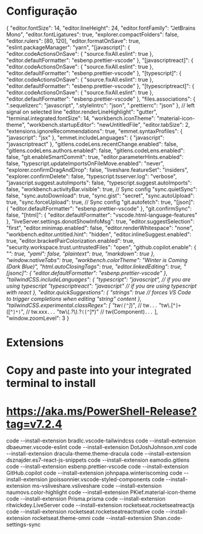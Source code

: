 # Configuração

{
  "editor.fontSize": 14,
  "editor.lineHeight": 24,
  "editor.fontFamily": "JetBrains Mono",
  "editor.fontLigatures": true,
  "explorer.compactFolders": false,
  "editor.rulers": [80, 120],
  "editor.formatOnSave": true,
  "eslint.packageManager": "yarn",
  "[javascript]": {
    "editor.codeActionsOnSave": {
      "source.fixAll.eslint": true
    },
    "editor.defaultFormatter": "esbenp.prettier-vscode"
  },
  "[javascriptreact]": {
    "editor.codeActionsOnSave": {
      "source.fixAll.eslint": true
    },
    "editor.defaultFormatter": "esbenp.prettier-vscode"
  },
  "[typescript]": {
    "editor.codeActionsOnSave": {
      "source.fixAll.eslint": true
    },
    "editor.defaultFormatter": "esbenp.prettier-vscode"
  },
  "[typescriptreact]": {
    "editor.codeActionsOnSave": {
      "source.fixAll.eslint": true
    },
    "editor.defaultFormatter": "esbenp.prettier-vscode"
  },
  "files.associations": {
    ".sequelizerc": "javascript",
    ".stylelintrc": "json",
    ".prettierrc": "json"
  },
  // left signal on selected line
  "editor.renderLineHighlight": "gutter",
  "terminal.integrated.fontSize": 14,
  "workbench.iconTheme": "material-icon-theme",
  "workbench.startupEditor": "newUntitledFile",
  "editor.tabSize": 2,
  "extensions.ignoreRecommendations": true,
  "emmet.syntaxProfiles": {
    "javascript": "jsx"
  },
  "emmet.includeLanguages": {
    "javascript": "javascriptreact"
  },
  "gitlens.codeLens.recentChange.enabled": false,
  "gitlens.codeLens.authors.enabled": false,
  "gitlens.codeLens.enabled": false,
  "git.enableSmartCommit": true,
  "editor.parameterHints.enabled": false,
  "typescript.updateImportsOnFileMove.enabled": "never",
  "explorer.confirmDragAndDrop": false,
  "liveshare.featureSet": "insiders",
  "explorer.confirmDelete": false,
  "typescript.tsserver.log": "verbose",
  "javascript.suggest.autoImports": false,
  "typescript.suggest.autoImports": false,
  "workbench.activityBar.visible": true,
  // Sync config
  "sync.quietSync": false,
  "sync.autoDownload": true,
  "sync.gist": "secret",
  "sync.autoUpload": true,
  "sync.forceUpload": true,
  // Sync config
  "git.autofetch": true,
  "[json]": {
    "editor.defaultFormatter": "esbenp.prettier-vscode"
  },
  "git.confirmSync": false,
  "[html]": {
    "editor.defaultFormatter": "vscode.html-language-features"
  },
  "liveServer.settings.donotShowInfoMsg": true,
  "editor.suggestSelection": "first",
  "editor.minimap.enabled": false,
  "editor.renderWhitespace": "none",
  "workbench.editor.untitled.hint": "hidden",
  "editor.inlineSuggest.enabled": true,
  "editor.bracketPairColorization.enabled": true,
  "security.workspace.trust.untrustedFiles": "open",
  "github.copilot.enable": {
    "*": true,
    "yaml": false,
    "plaintext": true,
    "markdown": true
  },
  "window.nativeTabs": true,
  "workbench.colorTheme": "Winter is Coming (Dark Blue)",
  "html.autoClosingTags": true,
  "editor.linkedEditing": true,
  "[jsonc]": {
    "editor.defaultFormatter": "esbenp.prettier-vscode"
  },
  "tailwindCSS.includeLanguages": {
    "typescript": "javascript", // if you are using typescript
    "typescriptreact": "javascript" // if you are using typescript with react
  },
  "editor.quickSuggestions": {
    "strings": true // forces VS Code to trigger completions when editing "string" content
  },
  "tailwindCSS.experimental.classRegex": [
    "tw`([^`]*)", // tw`...`
    "tw\\.[^`]+`([^`]*)`", // tw.xxx<xxx>`...`
    "tw\\(.*?\\).*?`([^`]*)" // tw(Component)<xxx>`...`
  ],
  "window.zoomLevel": 3
}


# Extensions

# Copy and paste into your integrated terminal to install

# https://aka.ms/PowerShell-Release?tag=v7.2.4

code --install-extension bradlc.vscode-tailwindcss
code --install-extension dbaeumer.vscode-eslint
code --install-extension DotJoshJohnson.xml
code --install-extension dracula-theme.theme-dracula
code --install-extension dsznajder.es7-react-js-snippets
code --install-extension eamodio.gitlens
code --install-extension esbenp.prettier-vscode
code --install-extension GitHub.copilot
code --install-extension johnpapa.winteriscoming
code --install-extension jpoissonnier.vscode-styled-components
code --install-extension ms-vsliveshare.vsliveshare
code --install-extension naumovs.color-highlight
code --install-extension PKief.material-icon-theme
code --install-extension Prisma.prisma
code --install-extension ritwickdey.LiveServer
code --install-extension rocketseat.rocketseatreactjs
code --install-extension rocketseat.rocketseatreactnative
code --install-extension rocketseat.theme-omni
code --install-extension Shan.code-settings-sync